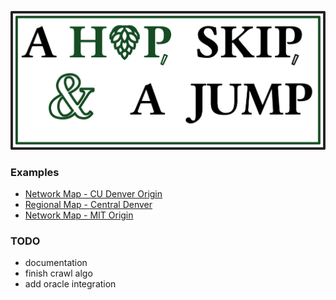 ![A Hop, Skip, & A Jump](./Graphics/LogoE.png)

### Examples
- [Network Map - CU Denver Origin](https://CrepuscularCremini.github.io/HopSkipJump/NetworkMap/network.html)
- [Regional Map - Central Denver](https://CrepuscularCremini.github.io/HopSkipJump/RegionMap/region.html)
- [Network Map - MIT Origin](https://CrepuscularCremini.github.io/HopSkipJump/NetworkMapMIT/network.html)

### TODO
- documentation
- finish crawl algo
- add oracle integration
